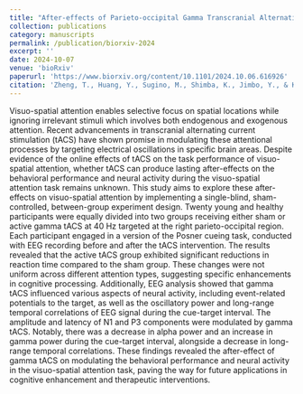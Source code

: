 ```yaml
---
title: "After-effects of Parieto-occipital Gamma Transcranial Alternating Current Stimulation on Behavioral Performance and Neural Activity in Visuo-spatial Attention Task"
collection: publications
category: manuscripts
permalink: /publication/biorxiv-2024
excerpt: ''
date: 2024-10-07
venue: 'bioRxiv'
paperurl: 'https://www.biorxiv.org/content/10.1101/2024.10.06.616926'
citation: 'Zheng, T., Huang, Y., Sugino, M., Shimba, K., Jimbo, Y., & Kotani, K. (2024). After-Effects of Parieto-Occipital Gamma Transcranial Alternating Current Stimulation on Behavioral Performance and Neural Activity in Visuo-Spatial Attention Task. bioRxiv. https://doi.org/10.1101/2024.10.06.616926'
---
```


Visuo-spatial attention enables selective focus on spatial locations while ignoring irrelevant stimuli which involves both endogenous and exogenous attention. Recent advancements in transcranial alternating current stimulation (tACS) have shown promise in modulating these attentional processes by targeting electrical oscillations in specific brain areas. Despite evidence of the online effects of tACS on the task performance of visuo-spatial attention, whether tACS can produce lasting after-effects on the behavioral performance and neural activity during the visuo-spatial attention task remains unknown. This study aims to explore these after-effects on visuo-spatial attention by implementing a single-blind, sham-controlled, between-group experiment design. Twenty young and healthy participants were equally divided into two groups receiving either sham or active gamma tACS at 40 Hz targeted at the right parieto-occipital region. Each participant engaged in a version of the Posner cueing task, conducted with EEG recording before and after the tACS intervention. The results revealed that the active tACS group exhibited significant reductions in reaction time compared to the sham group. These changes were not uniform across different attention types, suggesting specific enhancements in cognitive processing. Additionally, EEG analysis showed that gamma tACS influenced various aspects of neural activity, including event-related potentials to the target, as well as the oscillatory power and long-range temporal correlations of EEG signal during the cue-target interval. The amplitude and latency of N1 and P3 components were modulated by gamma tACS. Notably, there was a decrease in alpha power and an increase in gamma power during the cue-target interval, alongside a decrease in long-range temporal correlations. These findings revealed the after-effect of gamma tACS on modulating the behavioral performance and neural activity in the visuo-spatial attention task, paving the way for future applications in cognitive enhancement and therapeutic interventions.